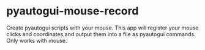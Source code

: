 # pyautogui-mouse-record
Create pyautogui scripts with your mouse. This app will register your mouse clicks and coordinates and output them into a file as pyautogui commands. Only works with mouse.
